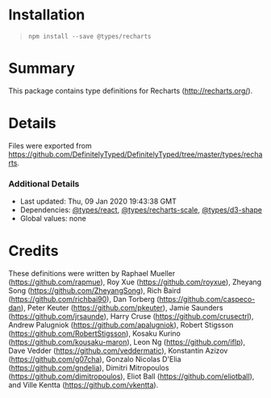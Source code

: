# Installation
> `npm install --save @types/recharts`

# Summary
This package contains type definitions for Recharts (http://recharts.org/).

# Details
Files were exported from https://github.com/DefinitelyTyped/DefinitelyTyped/tree/master/types/recharts.

### Additional Details
 * Last updated: Thu, 09 Jan 2020 19:43:38 GMT
 * Dependencies: [@types/react](https://npmjs.com/package/@types/react), [@types/recharts-scale](https://npmjs.com/package/@types/recharts-scale), [@types/d3-shape](https://npmjs.com/package/@types/d3-shape)
 * Global values: none

# Credits
These definitions were written by Raphael Mueller (https://github.com/rapmue), Roy Xue (https://github.com/royxue), Zheyang Song (https://github.com/ZheyangSong), Rich Baird (https://github.com/richbai90), Dan Torberg (https://github.com/caspeco-dan), Peter Keuter (https://github.com/pkeuter), Jamie Saunders (https://github.com/jrsaunde), Harry Cruse (https://github.com/crusectrl), Andrew Palugniok (https://github.com/apalugniok), Robert Stigsson (https://github.com/RobertStigsson), Kosaku Kurino (https://github.com/kousaku-maron), Leon Ng (https://github.com/iflp), Dave Vedder (https://github.com/veddermatic), Konstantin Azizov (https://github.com/g07cha), Gonzalo Nicolas D'Elia (https://github.com/gndelia), Dimitri Mitropoulos (https://github.com/dimitropoulos), Eliot Ball (https://github.com/eliotball), and Ville Kentta (https://github.com/vkentta).
